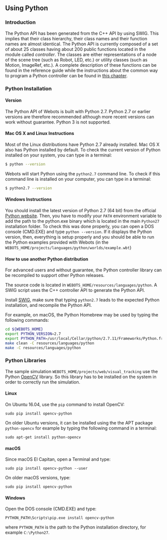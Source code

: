 ## Using Python

### Introduction

The Python API has been generated from the C++ API by using SWIG. This implies
that their class hierarchy, their class names and their function names are
almost identical. The Python API is currently composed of a set of about 25
classes having about 200 public functions located in the module called
*controller*. The classes are either representations of a node of the scene tree
(such as Robot, LED, etc.) or utility classes (such as Motion, ImageRef,
etc.). A complete description of these functions can be found in the reference
guide while the instructions about the common way to program a Python controller
can be found in [this chapter](programming-fundamentals.md).

### Python Installation

#### Version

The Python API of Webots is built with Python 2.7. Python 2.7 or earlier
versions are therefore recommended although more recent versions can work
without guarantee. Python 3 is not supported.

#### Mac OS X and Linux Instructions

Most of the Linux distributions have Python 2.7 already installed. Mac OS X also
has Python installed by default. To check the current version of Python
installed on your system, you can type in a terminal:

```sh
$ python --version
```

Webots will start Python using the `python2.7` command line. To check if this
command line is installed on your computer, you can type in a terminal:

```sh
$ python2.7 --version
```

#### Windows Instructions

You should install the latest version of Python 2.7 (64 bit) from the official [Python website](https://www.python.org). Then, you have to modify your `PATH` environment variable to add the path to the python.exe binary which is located in the main `Python27` installation folder. To check this was done properly, you can open a DOS console (CMD.EXE) and type `python --version`. If it displays the Python version, then, everything is setup properly and you should be able to run the Python examples provided with Webots (in the `WEBOTS_HOME/projects/languages/python/worlds/example.wbt`)

#### How to use another Python distribution

For advanced users and without guarantee, the Python controller library
can be recompiled to support other Python releases.

The source code is located in `WEBOTS_HOME/resources/languages/python`.
A SWIG script uses the C++ controller API to generate the Python API.

Install [SWIG](http://www.swig.org/), make sure that typing `python2.7` leads to
the expected Python installation, and recompile the Python API.

For example, on macOS, the Python Homebrew may be used by typing the following commands:

```sh
cd ${WEBOTS_HOME}
export PYTHON_VERSION=2.7
export PYTHON_PATH=/usr/local/Cellar/python/2.7.11/Frameworks/Python.framework/Versions/2.7
make clean -C resources/languages/python
make -C resources/languages/python
```

### Python Libraries

The sample simulation `WEBOTS_HOME/projects/web/visual_tracking` use the Python [OpenCV](http://opencv.org/) library.
So this library has to be installed on the system in order to correctly run the simulation.

#### Linux

On Ubuntu 16.04, use the `pip` command to install OpenCV:
```
sudo pip install opencv-python
```

On older Ubuntu versions, it can be installed using the the APT package `python-opencv` for example by typing the following command in a terminal:
```
sudo apt-get install python-opencv
```

#### macOS

Since macOS El Capitan, open a Terminal and type:

```
sudo pip install opencv-python --user
```

On older macOS versions, type:

```
sudo pip install opencv-python
```


#### Windows

Open the DOS console (CMD.EXE) and type:
```
PYTHON_PATH\Scripts\pip.exe install opencv-python
```
where `PYTHON_PATH` is the path to the Python installation directory, for example `C:\Python27`.
